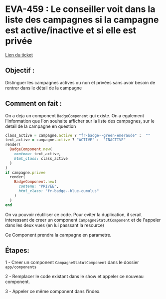# EVA-459 : Le conseiller voit dans la liste des campagnes si la campagne est active/inactive et si elle est privée

[Lien du ticket](https://captive-team.atlassian.net/browse/EVA-459?atlOrigin=eyJpIjoiNDFmYjk4MDg0NTRhNGQ4NmIyZDcxYzA4ZDZkNTBiZjMiLCJwIjoiaiJ9)

## Objectif :

Distinguer les campagnes actives ou non et privées sans avoir besoin de rentrer dans le détail de la campagne

## Comment on fait :

On a deja un component `BadgeComponent` qui existe. On a egalement l'information que l'on souhaite afficher sur la liste des campagnes, sur le detail de la campagne en question

```ruby
class_active = campagne.active ? "fr-badge--green-emeraude" :  ""
text_active = campagne.active ? "ACTIVE" :  "INACTIVE"
render(
  BadgeComponent.new(
    contenu: text_active,
    html_class: class_active
  )
)
if campagne.privee
  render(
    BadgeComponent.new(
      contenu: "PRIVÉE",
      html_class: "fr-badge--blue-cumulus"
    )
  )
end
```

On va pouvoir réutiliser ce code. Pour eviter la duplication, il serait interessant de creer un component `CampagneStatutComponent` et de l'appeler dans les deux vues (en lui passsant la resource)

Ce Component prendra la campagne en parametre.

## Étapes:

1 - Creer un component `CampagneStatutComponent` dans le dossier `app/components`

2 - Remplacer le code existant dans le show et appeler ce nouveau component.

3 - Appeler ce même component dans l'index.

